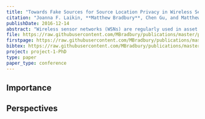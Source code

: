 ```yaml
---
title: "Towards Fake Sources for Source Location Privacy in Wireless Sensor Networks with Multiple Sources"
citation: "Joanna F. Laikin, **Matthew Bradbury**, Chen Gu, and Matthew Leeke. Towards Fake Sources for Source Location Privacy in Wireless Sensor Networks with Multiple Sources. In *15th IEEE International Conference on Communication Systems (ICCS'16)*, 1–6. December 2016. [doi:10.1109/ICCS.2016.7833572](https://doi.org/10.1109/ICCS.2016.7833572)."
publishDate: 2016-12-14
abstract: "Wireless sensor networks (WSNs) are regularly used in asset monitoring applications, where the location of an asset or assets must be kept private. Providing location privacy for such an asset is tantamount to protecting the location of a source node from an attacker who is attempting to locate it. Although no solution exists to provide source location privacy over an extended period, it has been shown that attackers can be sufficiently inhibited by prominent approaches that use either a phantom node, via which protocol messages are routed, or nodes assigned to be fake sources, each of which then broadcast fake messages. However, the applicability of fake source approaches to networks where location privacy must be maintained for multiple sources has yet to be considered. This paper addresses this issue by analysing a representative fake source algorithm in the context of multiple sources, presenting simulation results that demonstrate the shortcomings of the approach and identifying the underlying limitations to pave the way for the development of algorithms capable of accounting for multiple sources."
file: https://raw.githubusercontent.com/MBradbury/publications/master/papers/ICCS2016.pdf
firstpage: https://raw.githubusercontent.com/MBradbury/publications/master/firstpages/ICCS2016.svg
bibtex: https://raw.githubusercontent.com/MBradbury/publications/master/bibtex/Laikin_2016_TowardsFakeSources.bib
project: project-1-PhD
type: paper
paper_type: conference
---
```


<!-- readmore -->

## Importance

## Perspectives


